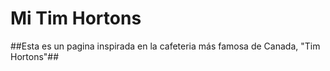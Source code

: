 # Mi Tim Hortons
##Esta es un pagina inspirada en la cafeteria más famosa de Canada, "Tim Hortons"##
